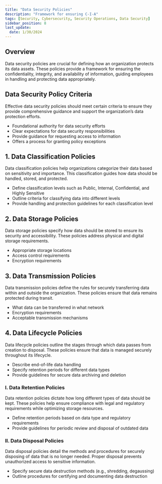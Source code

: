 ```yaml
---
title: "Data Security Policies"
description: "Framework for ensuring C-I-A"
tags: [Security, Cybersecurity, Security Operations, Data Security]
sidebar_position: 8
last_update:
  date: 1/30/2024
---
```




## Overview

Data security policies are crucial for defining how an organization protects its data assets. These policies provide a framework for ensuring the confidentiality, integrity, and availability of information, guiding employees in handling and protecting data appropriately.

## Data Security Policy Criteria

Effective data security policies should meet certain criteria to ensure they provide comprehensive guidance and support the organization’s data protection efforts.

- Foundational authority for data security efforts
- Clear expectations for data security responsibilities
- Provide guidance for requesting access to information
- Offers a process for granting policy exceptions

## 1. Data Classification Policies

Data classification policies help organizations categorize their data based on sensitivity and importance. This classification guides how data should be handled, stored, and protected.

- Define classification levels such as Public, Internal, Confidential, and Highly Sensitive
- Outline criteria for classifying data into different levels
- Provide handling and protection guidelines for each classification level

## 2. Data Storage Policies

Data storage policies specify how data should be stored to ensure its security and accessibility. These policies address physical and digital storage requirements.

- Appropriate storage locations
- Access control requirements
- Encryption requirements

## 3. Data Transmission Policies

Data transmission policies define the rules for securely transferring data within and outside the organization. These policies ensure that data remains protected during transit.

- What data can be transferred in what network
- Encryption requirements
- Acceptable transmission mechanisms

## 4. Data Lifecycle Policies

Data lifecycle policies outline the stages through which data passes from creation to disposal. These policies ensure that data is managed securely throughout its lifecycle.

- Describe end-of-life data handling
- Specify retention periods for different data types
- Provide guidelines for secure data archiving and deletion

### I. Data Retention Policies

Data retention policies dictate how long different types of data should be kept. These policies help ensure compliance with legal and regulatory requirements while optimizing storage resources.

- Define retention periods based on data type and regulatory requirements
- Provide guidelines for periodic review and disposal of outdated data

### II. Data Disposal Policies

Data disposal policies detail the methods and procedures for securely disposing of data that is no longer needed. Proper disposal prevents unauthorized access to sensitive information.

- Specify secure data destruction methods (e.g., shredding, degaussing)
- Outline procedures for certifying and documenting data destruction